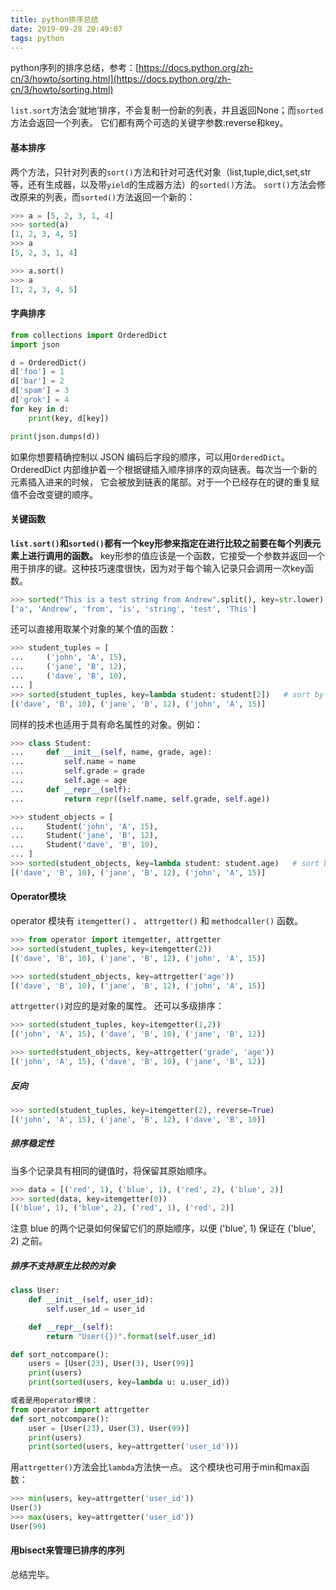 ```yaml
---
title: python排序总结
date: 2019-09-28 20:49:07
tags: python
---
```


python序列的排序总结，参考：[https://docs.python.org/zh-cn/3/howto/sorting.html](https://docs.python.org/zh-cn/3/howto/sorting.html)

<!--more-->
`list.sort`方法会‘就地’排序，不会复制一份新的列表，并且返回None；而`sorted`方法会返回一个列表。
它们都有两个可选的关键字参数:reverse和key。
#### 基本排序
两个方法，只针对列表的`sort()`方法和针对可迭代对象（list,tuple,dict,set,str等，还有生成器，以及带`yield`的生成器方法）的`sorted()`方法。
`sort()`方法会修改原来的列表，而`sorted()`方法返回一个新的：
```python
>>> a = [5, 2, 3, 1, 4]
>>> sorted(a)
[1, 2, 3, 4, 5]
>>> a
[5, 2, 3, 1, 4]

>>> a.sort()
>>> a
[1, 2, 3, 4, 5]
```
#### 字典排序
```python
from collections import OrderedDict
import json

d = OrderedDict()
d['foo'] = 1
d['bar'] = 2
d['spam'] = 3
d['grok'] = 4
for key in d:
    print(key, d[key])

print(json.dumps(d))
```
如果你想要精确控制以 JSON 编码后字段的顺序，可以用`OrderedDict`。
OrderedDict 内部维护着一个根据键插入顺序排序的双向链表。每次当一个新的元素插入进来的时候， 它会被放到链表的尾部。对于一个已经存在的键的重复赋值不会改变键的顺序。

#### 关键函数

**`list.sort()`和`sorted()`都有一个key形参来指定在进行比较之前要在每个列表元素上进行调用的函数。**
key形参的值应该是一个函数，它接受一个参数并返回一个用于排序的键。这种技巧速度很快，因为对于每个输入记录只会调用一次key函数。
```python
>>> sorted("This is a test string from Andrew".split(), key=str.lower)
['a', 'Andrew', 'from', 'is', 'string', 'test', 'This']
```
还可以直接用取某个对象的某个值的函数：
```python
>>> student_tuples = [
...     ('john', 'A', 15),
...     ('jane', 'B', 12),
...     ('dave', 'B', 10),
... ]
>>> sorted(student_tuples, key=lambda student: student[2])   # sort by age
[('dave', 'B', 10), ('jane', 'B', 12), ('john', 'A', 15)]
```
同样的技术也适用于具有命名属性的对象。例如：
```python
>>> class Student:
...     def __init__(self, name, grade, age):
...         self.name = name
...         self.grade = grade
...         self.age = age
...     def __repr__(self):
...         return repr((self.name, self.grade, self.age))
```
```python
>>> student_objects = [
...     Student('john', 'A', 15),
...     Student('jane', 'B', 12),
...     Student('dave', 'B', 10),
... ]
>>> sorted(student_objects, key=lambda student: student.age)   # sort by age
[('dave', 'B', 10), ('jane', 'B', 12), ('john', 'A', 15)]
```

#### Operator模块
operator 模块有 `itemgetter()` 、 `attrgetter()` 和 `methodcaller()` 函数。
```python
>>> from operator import itemgetter, attrgetter
>>> sorted(student_tuples, key=itemgetter(2))
[('dave', 'B', 10), ('jane', 'B', 12), ('john', 'A', 15)]

>>> sorted(student_objects, key=attrgetter('age'))
[('dave', 'B', 10), ('jane', 'B', 12), ('john', 'A', 15)]
```
`attrgetter()`对应的是对象的属性。
还可以多级排序：
```python
>>> sorted(student_tuples, key=itemgetter(1,2))
[('john', 'A', 15), ('dave', 'B', 10), ('jane', 'B', 12)]

>>> sorted(student_objects, key=attrgetter('grade', 'age'))
[('john', 'A', 15), ('dave', 'B', 10), ('jane', 'B', 12)]
```
##### 反向
```python
>>> sorted(student_tuples, key=itemgetter(2), reverse=True)
[('john', 'A', 15), ('jane', 'B', 12), ('dave', 'B', 10)]
```

##### 排序稳定性
当多个记录具有相同的键值时，将保留其原始顺序。
```python
>>> data = [('red', 1), ('blue', 1), ('red', 2), ('blue', 2)]
>>> sorted(data, key=itemgetter(0))
[('blue', 1), ('blue', 2), ('red', 1), ('red', 2)]
```
注意 blue 的两个记录如何保留它们的原始顺序，以便 ('blue', 1) 保证在 ('blue', 2) 之前。

##### 排序不支持原生比较的对象
```python
class User:
    def __init__(self, user_id):
        self.user_id = user_id

    def __repr__(self):
        return "User({})".format(self.user_id)

def sort_notcompare():
    users = [User(23), User(3), User(99)]
    print(users)
    print(sorted(users, key=lambda u: u.user_id))

或者是用operator模块：
from operator import attrgetter
def sort_notcompare():
    user = [User(23), User(3), User(99)]
    print(users)
    print(sorted(users, key=attrgetter('user_id')))
```
用`attrgetter()`方法会比`lambda`方法快一点。
这个模块也可用于min和max函数：
```python
>>> min(users, key=attrgetter('user_id'))
User(3)
>>> max(users, key=attrgetter('user_id'))
User(99)
```

#### 用bisect来管理已排序的序列


总结完毕。
